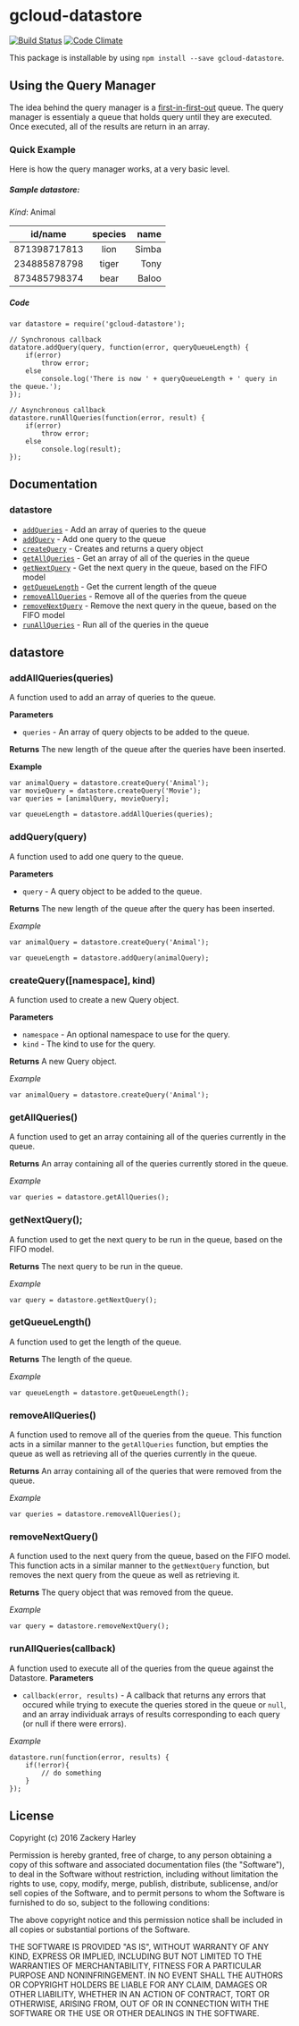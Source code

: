 # gcloud-datastore
[![Build Status](https://travis-ci.org/zackharley/gcloud-datastore.svg?branch=master)](https://travis-ci.org/zackharley/gcloud-datastore-query-manager)
[![Code Climate](https://codeclimate.com/github/zackharley/gcloud-datastore-query-manager/badges/gpa.svg)](https://codeclimate.com/github/zackharley/gcloud-datastore-query-manager)

This package is installable by using `npm install --save gcloud-datastore`.


## Using the Query Manager

The idea behind the query manager is a [first-in-first-out](https://en.wikipedia.org/wiki/FIFO_(computing_and_electronics)) queue. The query manager is essentialy a queue that holds query until they are executed. Once executed, all of the results are return in an array.


### Quick Example
Here is how the query manager works, at a very basic level.

##### Sample datastore:

*Kind*: Animal

| id/name      | species       | name  |
| -------------|:-------------:| -----:|
| 871398717813 | lion          | Simba |
| 234885878798 | tiger         | Tony  |
| 873485798374 | bear          | Baloo |

##### Code
```
var datastore = require('gcloud-datastore');

// Synchronous callback
datatore.addQuery(query, function(error, queryQueueLength) {
    if(error)
        throw error;
    else
        console.log('There is now ' + queryQueueLength + ' query in the queue.');
});

// Asynchronous callback
datastore.runAllQueries(function(error, result) {
    if(error)
        throw error;
    else
        console.log(result);
});
```


## Documentation
### datastore
 * [`addQueries`](#addallqueriesqueries) - Add an array of queries to the queue
 * [`addQuery`](#addqueryquery) - Add one query to the queue
 * [`createQuery`](#createquerynamespace-kind) - Creates and returns a query object
 * [`getAllQueries`](#getallqueries) - Get an array of all of the queries in the queue
 * [`getNextQuery`](#getnextquery) - Get the next query in the queue, based on the FIFO model
 * [`getQueueLength`](#getqueuelength) - Get the current length of the queue
 * [`removeAllQueries`](#removeallqueries) - Remove all of the queries from the queue
 * [`removeNextQuery`](#removenextquery) - Remove the next query in the queue, based on the FIFO model
 * [`runAllQueries`](#runallqueriescallback) - Run all of the queries in the queue


## datastore

### addAllQueries(queries)
A function used to add an array of queries to the queue.

__Parameters__
* `queries` - An array of query objects to be added to the queue.

__Returns__
The new length of the queue after the queries have been inserted.

__Example__
```
var animalQuery = datastore.createQuery('Animal');
var movieQuery = datastore.createQuery('Movie');
var queries = [animalQuery, movieQuery];

var queueLength = datastore.addAllQueries(queries);
```


### addQuery(query)
A function used to add one query to the queue.

__Parameters__
* `query` - A query object to be added to the queue.

__Returns__
The new length of the queue after the query has been inserted.

*Example*
```
var animalQuery = datastore.createQuery('Animal');

var queueLength = datastore.addQuery(animalQuery);
```

### createQuery([namespace], kind)
A function used to create a new Query object.

__Parameters__
* `namespace` - An optional namespace to use for the query.
* `kind` - The kind to use for the query.

__Returns__
A new Query object.

*Example*
```
var animalQuery = datastore.createQuery('Animal');
```


### getAllQueries()
A function used to get an array containing all of the queries currently in the queue.

__Returns__
An array containing all of the queries currently stored in the queue.

*Example*
```
var queries = datastore.getAllQueries();
```


### getNextQuery();
A function used to get the next query to be run in the queue, based on the FIFO model.

__Returns__
The next query to be run in the queue.

*Example*
```
var query = datastore.getNextQuery();
```


### getQueueLength()
A function used to get the length of the queue.

__Returns__
The length of the queue.

*Example*
```
var queueLength = datastore.getQueueLength();
```


### removeAllQueries()
A function used to remove all of the queries from the queue. This function acts in a similar manner to the `getAllQueries` function, but empties the queue as well as retrieving all of the queries currently in the queue.

__Returns__
An array containing all of the queries that were removed from the queue.

*Example*
```
var queries = datastore.removeAllQueries();
```


### removeNextQuery()
A function used to the next query from the queue, based on the FIFO model. This function acts in a similar manner to the `getNextQuery` function, but removes the next query from the queue as well as retrieving it.

__Returns__
The query object that was removed from the queue.

*Example*
```
var query = datastore.removeNextQuery();
```


### runAllQueries(callback)
A function used to execute all of the queries from the queue against the Datastore.
__Parameters__
* `callback(error, results)` - A callback that returns any errors that occured while trying to execute the queries stored in the queue or `null`, and an array individuak arrays of results corresponding to each query (or null if there were errors).

*Example*
```
datastore.run(function(error, results) {
    if(!error){
        // do something
    }
});
```



## License
Copyright (c) 2016 Zackery Harley

Permission is hereby granted, free of charge, to any person obtaining a copy of this software and associated documentation files (the "Software"), to deal in the Software without restriction, including without limitation the rights to use, copy, modify, merge, publish, distribute, sublicense, and/or sell copies of the Software, and to permit persons to whom the Software is furnished to do so, subject to the following conditions:

The above copyright notice and this permission notice shall be included in all copies or substantial portions of the Software.

THE SOFTWARE IS PROVIDED "AS IS", WITHOUT WARRANTY OF ANY KIND, EXPRESS OR IMPLIED, INCLUDING BUT NOT LIMITED TO THE WARRANTIES OF MERCHANTABILITY, FITNESS FOR A PARTICULAR PURPOSE AND NONINFRINGEMENT. IN NO EVENT SHALL THE AUTHORS OR COPYRIGHT HOLDERS BE LIABLE FOR ANY CLAIM, DAMAGES OR OTHER LIABILITY, WHETHER IN AN ACTION OF CONTRACT, TORT OR OTHERWISE, ARISING FROM, OUT OF OR IN CONNECTION WITH THE SOFTWARE OR THE USE OR OTHER DEALINGS IN THE SOFTWARE.
